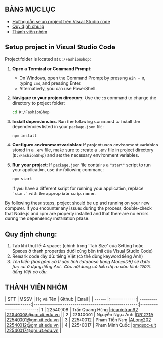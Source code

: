 ## BẢNG MỤC LỤC
* [Hướng dẫn setup project trên Visual Studio code](#SetupProjectinVisualStudioCode)
* [Quy định chung](#quydinhchung)
* [ Thành viên nhóm](#thanhvien)
<!-- * [ ](#giangvien) -->
<!-- * [ Đồ án môn học](#doan) -->

## Setup project in Visual Studio Code
<a name="SetupProjectinVisualStudioCode"></a>
Project folder is located at `D:/FashionShop`:

1. **Open a Terminal or Command Prompt**: 
   - On Windows, open the Command Prompt by pressing `Win + R`, typing `cmd`, and pressing Enter.
   - Alternatively, you can use PowerShell.

2. **Navigate to your project directory**:
   Use the `cd` command to change the directory to project folder:

   ```bash
   cd D:/FashionShop
   ```

3. **Install dependencies**:
   Run the following command to install the dependencies listed in your `package.json` file:

   ```bash
   npm install
   ```

4. **Configure environment variables**:
   If project uses environment variables stored in a `.env` file, make sure to create a `.env` file in project directory (`D:/FashionShop`) and set the necessary environment variables.

5. **Run your project**:
   If `package.json` file contains a `"start"` script to run your application, use the following command:

   ```bash
   npm start
   ```

   If you have a different script for running your application, replace `"start"` with the appropriate script name.

<!-- 6. **Testing**:
   If you want to run tests, execute the test script defined in your `package.json`:

   ```bash
   npm test
   ``` -->

By following these steps, project should be up and running on your new computer. If you encounter any issues during the process, double-check that Node.js and npm are properly installed and that there are no errors during the dependency installation phase.

## Quy định chung:
<a name="quydinhchung"></a>

1. Tab khi thụt lề: 4 spaces (chỉnh trong 'Tab Size' của Setting hoặc Spaces ở thanh properties dưới cùng bên trái của Visual Studio Code)
2. Remark code đầy đủ: tiếng Việt (có thể dùng keyword tiếng Anh)
3. *Tên biến (bao gồm cả thuộc tính database trong MongoDB) sẽ được format ở dạng tiếng Anh.*
   *Các nội dung có hiển thị ra màn hình 100% tiếng Việt có dấu.*

## THÀNH VIÊN NHÓM
<a name="thanhvien"></a>
| STT    | MSSV          | Họ và Tên              | Github                                               | Email                   |
| ------ |:-------------:| ----------------------:|-----------------------------------------------------:|-------------------------:
| 1      | 22540008      | Trần Quang Hùng        |[ricardotran92](https://github.com/ricardotran92)     |22540008@gm.uit.edu.vn   |
| 2      | 22540001      | Nguyễn Ngọc Ánh        |[DR12719](https://github.com/DR12719)                 |22540001@gm.uit.edu.vn   |
| 3      | 22540012      | Phạm Tiến Nam          |[ALong202](https://github.com/ALong202)               |22540012@gm.uit.edu.vn   |
| 4      | 22540017      | Phạm Minh Quốc         |[pmquoc-uit](https://github.com/pmquoc-uit)           |22540017@gm.uit.edu.vn   |
